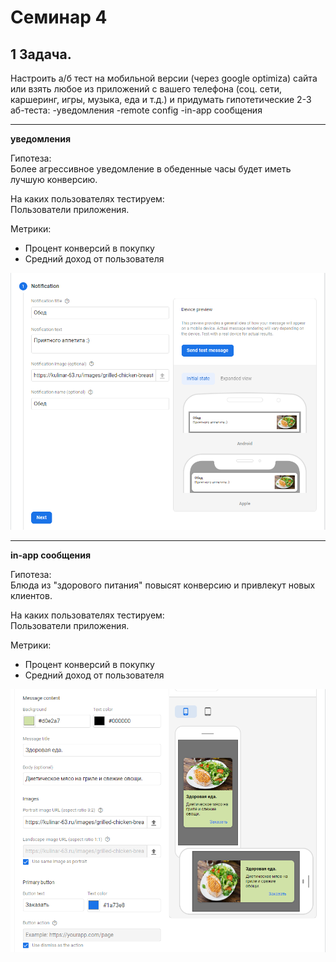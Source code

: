 # Семинар 4

## 1 Задача.
Настроить а/б тест на мобильной версии (через google optimiza) сайта или взять любое из приложений с вашего телефона (соц. сети, каршеринг, игры, музыка, еда и т.д.) и придумать гипотетические 2-3 аб-теста:
-уведомления
-remote config
-in-app сообщения

***
**уведомления**

Гипотеза: \
Более агрессивное уведомление в обеденные часы будет иметь лучшую конверсию.

На каких пользователях тестируем: \
Пользователи приложения.

Метрики: 
* Процент конверсий в покупку
* Средний доход от пользователя

<img src="./notifications.png" width=""/>

***
**in-app сообщения**

Гипотеза: \
Блюда из "здорового питания" повысят конверсию и привлекут новых клиентов.

На каких пользователях тестируем: \
Пользователи приложения.

Метрики: 
* Процент конверсий в покупку
* Средний доход от пользователя

<img src="./inapp.png" width=""/>
